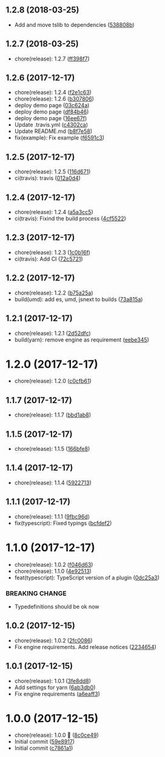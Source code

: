 <a name="1.2.8"></a>
## 1.2.8 (2018-03-25)

* Add and move tslib to dependencies ([538808b](https://github.com/nfq-eta/react-router4-with-layouts/commit/538808b))



<a name="1.2.7"></a>
## 1.2.7 (2018-03-25)

* chore(release): 1.2.7 ([ff398f7](https://github.com/nfq-eta/react-router4-with-layouts/commit/ff398f7))



<a name="1.2.6"></a>
## 1.2.6 (2017-12-17)

* chore(release): 1.2.4 ([f2e1c63](https://github.com/nfq-eta/react-router4-with-layouts/commit/f2e1c63))
* chore(release): 1.2.6 ([b307806](https://github.com/nfq-eta/react-router4-with-layouts/commit/b307806))
* deploy demo page ([03c624a](https://github.com/nfq-eta/react-router4-with-layouts/commit/03c624a))
* deploy demo page ([df84b46](https://github.com/nfq-eta/react-router4-with-layouts/commit/df84b46))
* deploy demo page ([16ee67f](https://github.com/nfq-eta/react-router4-with-layouts/commit/16ee67f))
* Update .travis.yml ([c4302ca](https://github.com/nfq-eta/react-router4-with-layouts/commit/c4302ca))
* Update README.md ([b8f7e58](https://github.com/nfq-eta/react-router4-with-layouts/commit/b8f7e58))
* fix(example): Fix example ([f6591c3](https://github.com/nfq-eta/react-router4-with-layouts/commit/f6591c3))



<a name="1.2.5"></a>
## 1.2.5 (2017-12-17)

* chore(release): 1.2.5 ([116d671](https://github.com/nfq-eta/react-router4-with-layouts/commit/116d671))
* ci(travis): travis ([012a0d4](https://github.com/nfq-eta/react-router4-with-layouts/commit/012a0d4))



<a name="1.2.4"></a>
## 1.2.4 (2017-12-17)

* chore(release): 1.2.4 ([a5a3cc5](https://github.com/nfq-eta/react-router4-with-layouts/commit/a5a3cc5))
* ci(travis): Fixind the build process ([4cf5522](https://github.com/nfq-eta/react-router4-with-layouts/commit/4cf5522))



<a name="1.2.3"></a>
## 1.2.3 (2017-12-17)

* chore(release): 1.2.3 ([1c0b16f](https://github.com/nfq-eta/react-router4-with-layouts/commit/1c0b16f))
* ci(travis): Add CI ([72c5721](https://github.com/nfq-eta/react-router4-with-layouts/commit/72c5721))



<a name="1.2.2"></a>
## 1.2.2 (2017-12-17)

* chore(release): 1.2.2 ([b75a25a](https://github.com/nfq-eta/react-router4-with-layouts/commit/b75a25a))
* build(umd): add es, umd, jsnext to builds ([73a815a](https://github.com/nfq-eta/react-router4-with-layouts/commit/73a815a))



<a name="1.2.1"></a>
## 1.2.1 (2017-12-17)

* chore(release): 1.2.1 ([2d52dfc](https://github.com/nfq-eta/react-router4-with-layouts/commit/2d52dfc))
* build(yarn): remove engine as requirement ([eebe345](https://github.com/nfq-eta/react-router4-with-layouts/commit/eebe345))



<a name="1.2.0"></a>
# 1.2.0 (2017-12-17)

* chore(release): 1.2.0 ([c0cfb61](https://github.com/nfq-eta/react-router4-with-layouts/commit/c0cfb61))



<a name="1.1.7"></a>
## 1.1.7 (2017-12-17)

* chore(release): 1.1.7 ([bbd1ab8](https://github.com/nfq-eta/react-router4-with-layouts/commit/bbd1ab8))



<a name="1.1.5"></a>
## 1.1.5 (2017-12-17)

* chore(release): 1.1.5 ([166bfe8](https://github.com/nfq-eta/react-router4-with-layouts/commit/166bfe8))



<a name="1.1.4"></a>
## 1.1.4 (2017-12-17)

* chore(release): 1.1.4 ([5922713](https://github.com/nfq-eta/react-router4-with-layouts/commit/5922713))



<a name="1.1.1"></a>
## 1.1.1 (2017-12-17)

* chore(release): 1.1.1 ([9fbc96d](https://github.com/nfq-eta/react-router4-with-layouts/commit/9fbc96d))
* fix(typescript): Fixed typings ([bcfdef2](https://github.com/nfq-eta/react-router4-with-layouts/commit/bcfdef2))



<a name="1.1.0"></a>
# 1.1.0 (2017-12-17)

* chore(release): 1.0.2 ([f046d63](https://github.com/nfq-eta/react-router4-with-layouts/commit/f046d63))
* chore(release): 1.1.0 ([4e92513](https://github.com/nfq-eta/react-router4-with-layouts/commit/4e92513))
* feat(typescript): TypeScript version of a plugin ([0dc25a3](https://github.com/nfq-eta/react-router4-with-layouts/commit/0dc25a3))


### BREAKING CHANGE

* Typedefinitions should be ok now


<a name="1.0.2"></a>
## 1.0.2 (2017-12-15)

* chore(release): 1.0.2 ([2fc0086](https://github.com/nfq-eta/react-router4-with-layouts/commit/2fc0086))
* Fix engine requirements. Add release notices ([2234654](https://github.com/nfq-eta/react-router4-with-layouts/commit/2234654))



<a name="1.0.1"></a>
## 1.0.1 (2017-12-15)

* chore(release): 1.0.1 ([3fe8dd8](https://github.com/nfq-eta/react-router4-with-layouts/commit/3fe8dd8))
* Add settings for yarn ([6ab3db0](https://github.com/nfq-eta/react-router4-with-layouts/commit/6ab3db0))
* Fix engine requirements ([a6eaff3](https://github.com/nfq-eta/react-router4-with-layouts/commit/a6eaff3))



<a name="1.0.0"></a>
# 1.0.0 (2017-12-15)

* chore(release): 1.0.0 :tada: ([8c0ce49](https://github.com/nfq-eta/react-router4-with-layouts/commit/8c0ce49))
* Initial commit ([59e8917](https://github.com/nfq-eta/react-router4-with-layouts/commit/59e8917))
* Initial commit ([c7861a1](https://github.com/nfq-eta/react-router4-with-layouts/commit/c7861a1))



